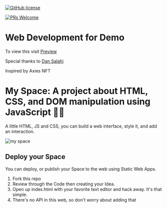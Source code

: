 [![GitHub license](https://img.shields.io/github/license/microsoft/Web-Dev-For-Beginners.svg)](https://github.com/microsoft/Web-Dev-For-Beginners/blob/master/LICENSE)

[![PRs Welcome](https://img.shields.io/badge/PRs-welcome-brightgreen.svg?style=flat-square)](http://makeapullrequest.com)

# Web Development for Demo 
To view this visit [Preview](https://jkourosh.github.io/axNFT/)

Special thanks to [Dan Salahi](https://github.com/dansalahi)

Inspired by Axies NFT

# My Space: A project about HTML, CSS, and DOM manipulation using JavaScript 🌵🌱

A little HTML, JS and CSS, you can build a web interface, style it, and add an interaction.

![my space](../assets/img/preview.png)

## Deploy your Space

You can deploy, or publish your Space to the web using Static Web Apps.

1. Fork this repo
2. Review  through the Code then creating your Idea.
3. Open up index.html with your favorite text editor and hack away. It's that simple.
4. There's no API in this web, so don't worry about adding that